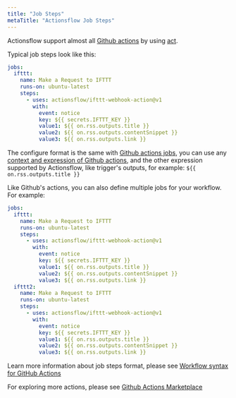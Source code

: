 ```yaml
---
title: "Job Steps"
metaTitle: "Actionsflow Job Steps"
---
```


Actionsflow support almost all [Github actions](https://github.com/marketplace?type=actions) by using [act](https://github.com/nektos/act).

Typical job steps look like this:

```yaml
jobs:
  ifttt:
    name: Make a Request to IFTTT
    runs-on: ubuntu-latest
    steps:
      - uses: actionsflow/ifttt-webhook-action@v1
        with:
          event: notice
          key: ${{ secrets.IFTTT_KEY }}
          value1: ${{ on.rss.outputs.title }}
          value2: ${{ on.rss.outputs.contentSnippet }}
          value3: ${{ on.rss.outputs.link }}
```

The configure format is the same with [Github actions jobs](https://docs.github.com/en/actions/reference/workflow-syntax-for-github-actions), you can use any [context and expression of Github actions](https://docs.github.com/en/actions/reference/context-and-expression-syntax-for-github-actions), and the other expression supported by Actionsflow, like trigger's outputs, for example: `${{ on.rss.outputs.title }}`

Like Github's actions, you can also define multiple jobs for your workflow. For example:

```yaml
jobs:
  ifttt:
    name: Make a Request to IFTTT
    runs-on: ubuntu-latest
    steps:
      - uses: actionsflow/ifttt-webhook-action@v1
        with:
          event: notice
          key: ${{ secrets.IFTTT_KEY }}
          value1: ${{ on.rss.outputs.title }}
          value2: ${{ on.rss.outputs.contentSnippet }}
          value3: ${{ on.rss.outputs.link }}
  ifttt2:
    name: Make a Request to IFTTT
    runs-on: ubuntu-latest
    steps:
      - uses: actionsflow/ifttt-webhook-action@v1
        with:
          event: notice
          key: ${{ secrets.IFTTT_KEY }}
          value1: ${{ on.rss.outputs.title }}
          value2: ${{ on.rss.outputs.contentSnippet }}
          value3: ${{ on.rss.outputs.link }}
```

Learn more information about job steps format, please see [Workflow syntax for GitHub Actions
](https://docs.github.com/en/actions/reference/workflow-syntax-for-github-actions)

For exploring more actions, please see [Github Actions Marketplace](https://github.com/marketplace?type=actions)
